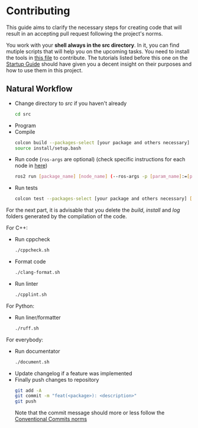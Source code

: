 # Contributing

This guide aims to clarify the necessary steps for creating code that will result in an accepting pull request following the project's norms.

You work with your **shell always in the src directory**. In it, you can find mutiple scripts that will help you on the upcoming tasks. You need to install the tools in [this file](../docs/technologies.md) to contribute. The tutorials listed before this one on the [Startup Guide](../docs/tutorials/startup_guide.md) should have given you a decent insight on their purposes and how to use them in this project.

## Natural Workflow 

- Change directory to *src* if you haven't already
  ```sh
  cd src
  ```
- Program
- Compile
  ```sh
  colcon build --packages-select [your package and others necessary]
  source install/setup.bash
  ```
- Run code (`ros-args` are optional) (check specific instructions for each node in [here](../docs/tutorials/compile-test-run.md))
  ```sh
  ros2 run [package_name] [node_name] (--ros-args -p [param_name]:=[param_value])
  ```
- Run tests
  ```sh
  colcon test --packages-select [your package and others necessary] [--event-handler=console_direct+] #last part for verbose
  ```
For the next part, it is advisable that you delete the *build*, *install* and *log* folders generated by the compilation of the code.

For C++:
- Run cppcheck
  ```sh
  ./cppcheck.sh
  ```
- Format code
  ```sh
  ./clang-format.sh
  ```
- Run linter
  ```sh 
  ./cpplint.sh
  ```
For Python:
- Run liner/formatter
  ```sh
  ./ruff.sh 
  ```
For everybody:
- Run documentator
  ```sh
  ./document.sh
  ```
- Update changelog if a feature was implemented
- Finally push changes to repository
  ```sh
  git add -A
  git commit -m "feat(<package>): <description>"
  git push
  ```
  Note that the commit message should more or less follow the [Conventional Commits norms](https://www.conventionalcommits.org/en/v1.0.0-beta.4/)
